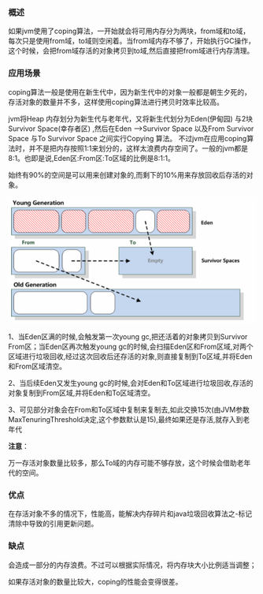 ### 概述
如果jvm使用了coping算法，一开始就会将可用内存分为两块，from域和to域， 每次只是使用from域，to域则空闲着。当from域内存不够了，开始执行GC操作，这个时候，会把from域存活的对象拷贝到to域,然后直接把from域进行内存清理。
### 应用场景
coping算法一般是使用在新生代中，因为新生代中的对象一般都是朝生夕死的，存活对象的数量并不多，这样使用coping算法进行拷贝时效率比较高。

jvm将Heap 内存划分为新生代与老年代，又将新生代划分为Eden(伊甸园) 与2块Survivor Space(幸存者区) ,然后在Eden –>Survivor Space 以及From Survivor Space 与To Survivor Space 之间实行Copying 算法。 不过jvm在应用coping算法时，并不是把内存按照1:1来划分的，这样太浪费内存空间了。一般的jvm都是8:1。也即是说,Eden区:From区:To区域的比例是8:1:1。

始终有90%的空间是可以用来创建对象的,而剩下的10%用来存放回收后存活的对象。

![](2.4.3/1.jpg)

1、当Eden区满的时候,会触发第一次young gc,把还活着的对象拷贝到Survivor From区；当Eden区再次触发young gc的时候,会扫描Eden区和From区域,对两个区域进行垃圾回收,经过这次回收后还存活的对象,则直接复制到To区域,并将Eden和From区域清空。 

2、当后续Eden又发生young gc的时候,会对Eden和To区域进行垃圾回收,存活的对象复制到From区域,并将Eden和To区域清空。

3、可见部分对象会在From和To区域中复制来复制去,如此交换15次(由JVM参数MaxTenuringThreshold决定,这个参数默认是15),最终如果还是存活,就存入到老年代

**注意**：

万一存活对象数量比较多，那么To域的内存可能不够存放，这个时候会借助老年代的空间。
### 优点
在存活对象不多的情况下，性能高，能解决内存碎片和java垃圾回收算法之-标记清除中导致的引用更新问题。
### 缺点
会造成一部分的内存浪费。不过可以根据实际情况，将内存块大小比例适当调整；

如果存活对象的数量比较大，coping的性能会变得很差。

